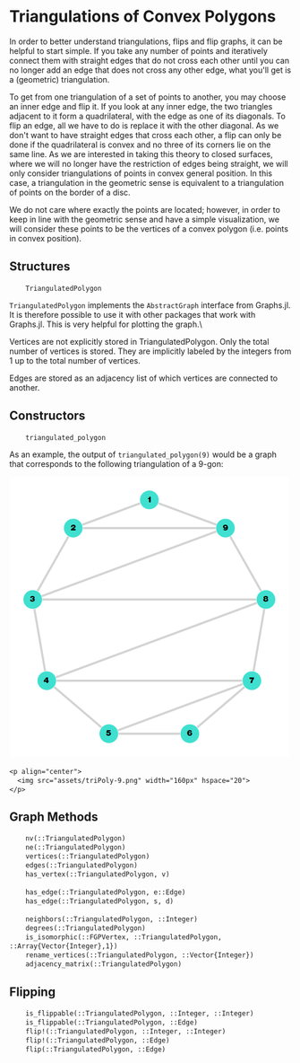 # Triangulations of Convex Polygons

In order to better understand triangulations, flips and flip graphs, it can be helpful to start simple.
If you take any number of points and iteratively connect them with straight edges that do not cross each other 
until you can no longer add an edge that does not cross any other edge, what you'll get is a (geometric) triangulation.

To get from one triangulation of a set of points to another, you may choose an inner edge and flip it. 
If you look at any inner edge, the two triangles adjacent to it form a quadrilateral, with the edge as one of its diagonals.
To flip an edge, all we have to do is replace it with the other diagonal. 
As we don't want to have straight edges that cross each other, a flip can only be done if the quadrilateral is convex and no three of its corners lie on the same line.
As we are interested in taking this theory to closed surfaces, where we will no longer have the restriction of edges being straight, we will only consider triangulations of points in convex general position. In this case, a triangulation in the geometric sense is equivalent to a triangulation of points on the border of a disc.

We do not care where exactly the points are located; however, in order to keep in line with the geometric sense and have a simple visualization, we will consider these points to be the vertices of a convex polygon (i.e. points in convex position). 

## Structures

```@docs
    TriangulatedPolygon
```
`TriangulatedPolygon` implements the `AbstractGraph` interface from Graphs.jl. It is therefore possible to use it with other packages that work with Graphs.jl. This is very helpful for plotting the graph.\\

Vertices are not explicitly stored in TriangulatedPolygon. Only the total number of vertices is stored. They are implicitly labeled by the integers from 1 up to the total number of vertices.

Edges are stored as an adjacency list of which vertices are connected to another.

## Constructors 
```@docs
    triangulated_polygon
```

As an example, the output of `triangulated_polygon(9)` would be a graph that corresponds to the following triangulation of a 9-gon:

![Triangulated 9-gon](assets/triPoly-9.png)
```@raw html
<p align="center">
  <img src="assets/triPoly-9.png" width="160px" hspace="20">
</p>
```

## Graph Methods 

```@docs
    nv(::TriangulatedPolygon)
    ne(::TriangulatedPolygon)
    vertices(::TriangulatedPolygon)
    edges(::TriangulatedPolygon)
    has_vertex(::TriangulatedPolygon, v)
    
    has_edge(::TriangulatedPolygon, e::Edge)
    has_edge(::TriangulatedPolygon, s, d)

    neighbors(::TriangulatedPolygon, ::Integer)
    degrees(::TriangulatedPolygon)
    is_isomorphic(::FGPVertex, ::TriangulatedPolygon, ::Array{Vector{Integer},1})
    rename_vertices(::TriangulatedPolygon, ::Vector{Integer})
    adjacency_matrix(::TriangulatedPolygon)
```

## Flipping

```@docs    
    is_flippable(::TriangulatedPolygon, ::Integer, ::Integer)
    is_flippable(::TriangulatedPolygon, ::Edge)
    flip!(::TriangulatedPolygon, ::Integer, ::Integer)
    flip!(::TriangulatedPolygon, ::Edge)
    flip(::TriangulatedPolygon, ::Edge)
```